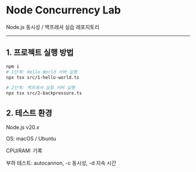 # Node Concurrency Lab

Node.js 동시성 / 백프레셔 실습 레포지토리

---

## 1. 프로젝트 실행 방법
```bash
npm i
# 1단계: Hello World 서버 실행
npx tsx src/1-hello-world.ts

# 2단계: 백프레셔 실험 서버 실행
npx tsx src/2-backpressure.ts
```

## 2. 테스트 환경
Node.js v20.x

OS: macOS / Ubuntu

CPU/RAM: 기록

부하 테스트: autocannon, -c 동시성, -d 지속 시간
